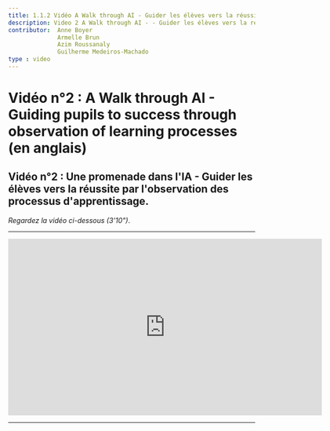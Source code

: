 ```yaml
---
title: 1.1.2 Vidéo A Walk through AI - Guider les élèves vers la réussite par l'observation des processus d'apprentissage
description: Video 2 A Walk through AI - - Guider les élèves vers la réussite par l'observation des processus d'apprentissage
contributor:  Anne Boyer
              Armelle Brun
              Azim Roussanaly
              Guilherme Medeiros-Machado
type : video
---
```

# Vidéo n°2 : A Walk through AI - Guiding pupils to success through observation of learning processes (en anglais)
## Vidéo n°2 : Une promenade dans l'IA - Guider les élèves vers la réussite par l'observation des processus d'apprentissage.
*Regardez la vidéo ci-dessous (3'10")*.

----------
<center><iframe width="640" height="360" src="https://www.youtube.com/embed/ESx1tF64iZk?rel=0&showinfo=0&cc_load_policy=1&hl=fr&modestbranding=1" frameborder="0" allowfullscreen></iframe></center>

-----------
